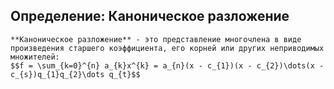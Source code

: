 ## Определение: Каноническое разложение
```spoiler-markdown
**Каноническое разложение** - это представление многочлена в виде произведения старшего коэффициента, его корней или других неприводимых множителей:
$$f = \sum_{k=0}^{n} a_{k}x^{k} = a_{n}(x - c_{1})(x - c_{2})\dots(x - c_{s})q_{1}q_{2}\dots q_{t}$$
```
